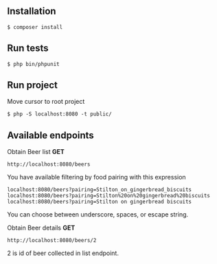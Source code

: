 ## Installation
```
$ composer install
```

## Run tests
```
$ php bin/phpunit
```

## Run project
Move cursor to root project

```
$ php -S localhost:8080 -t public/
```

## Available endpoints
Obtain Beer list **GET**
```
http://localhost:8080/beers
```
You have available filtering by food pairing with this expression
```
localhost:8080/beers?pairing=Stilton_on_gingerbread_biscuits
localhost:8080/beers?pairing=Stilton%20on%20gingerbread%20biscuits
localhost:8080/beers?pairing=Stilton on gingerbread biscuits
```
You can choose between underscore, spaces, or escape string.

Obtain Beer details **GET**
```
http://localhost:8080/beers/2
```
2 is id of beer collected in list endpoint.
